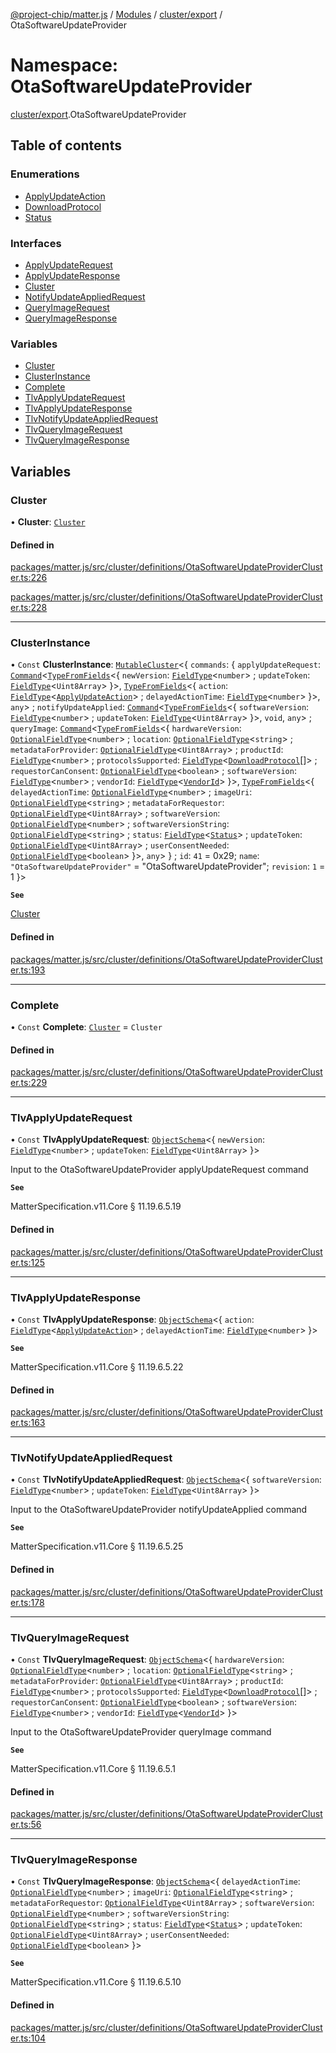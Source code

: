 [@project-chip/matter.js](../README.md) / [Modules](../modules.md) / [cluster/export](cluster_export.md) / OtaSoftwareUpdateProvider

# Namespace: OtaSoftwareUpdateProvider

[cluster/export](cluster_export.md).OtaSoftwareUpdateProvider

## Table of contents

### Enumerations

- [ApplyUpdateAction](../enums/cluster_export.OtaSoftwareUpdateProvider.ApplyUpdateAction.md)
- [DownloadProtocol](../enums/cluster_export.OtaSoftwareUpdateProvider.DownloadProtocol.md)
- [Status](../enums/cluster_export.OtaSoftwareUpdateProvider.Status.md)

### Interfaces

- [ApplyUpdateRequest](../interfaces/cluster_export.OtaSoftwareUpdateProvider.ApplyUpdateRequest.md)
- [ApplyUpdateResponse](../interfaces/cluster_export.OtaSoftwareUpdateProvider.ApplyUpdateResponse.md)
- [Cluster](../interfaces/cluster_export.OtaSoftwareUpdateProvider.Cluster.md)
- [NotifyUpdateAppliedRequest](../interfaces/cluster_export.OtaSoftwareUpdateProvider.NotifyUpdateAppliedRequest.md)
- [QueryImageRequest](../interfaces/cluster_export.OtaSoftwareUpdateProvider.QueryImageRequest.md)
- [QueryImageResponse](../interfaces/cluster_export.OtaSoftwareUpdateProvider.QueryImageResponse.md)

### Variables

- [Cluster](cluster_export.OtaSoftwareUpdateProvider.md#cluster)
- [ClusterInstance](cluster_export.OtaSoftwareUpdateProvider.md#clusterinstance)
- [Complete](cluster_export.OtaSoftwareUpdateProvider.md#complete)
- [TlvApplyUpdateRequest](cluster_export.OtaSoftwareUpdateProvider.md#tlvapplyupdaterequest)
- [TlvApplyUpdateResponse](cluster_export.OtaSoftwareUpdateProvider.md#tlvapplyupdateresponse)
- [TlvNotifyUpdateAppliedRequest](cluster_export.OtaSoftwareUpdateProvider.md#tlvnotifyupdateappliedrequest)
- [TlvQueryImageRequest](cluster_export.OtaSoftwareUpdateProvider.md#tlvqueryimagerequest)
- [TlvQueryImageResponse](cluster_export.OtaSoftwareUpdateProvider.md#tlvqueryimageresponse)

## Variables

### Cluster

• **Cluster**: [`Cluster`](../interfaces/cluster_export.OtaSoftwareUpdateProvider.Cluster.md)

#### Defined in

[packages/matter.js/src/cluster/definitions/OtaSoftwareUpdateProviderCluster.ts:226](https://github.com/project-chip/matter.js/blob/904d0c9b952b91f28a21803759c5e5c66ee4d272/packages/matter.js/src/cluster/definitions/OtaSoftwareUpdateProviderCluster.ts#L226)

[packages/matter.js/src/cluster/definitions/OtaSoftwareUpdateProviderCluster.ts:228](https://github.com/project-chip/matter.js/blob/904d0c9b952b91f28a21803759c5e5c66ee4d272/packages/matter.js/src/cluster/definitions/OtaSoftwareUpdateProviderCluster.ts#L228)

___

### ClusterInstance

• `Const` **ClusterInstance**: [`MutableCluster`](../interfaces/cluster_export.MutableCluster-1.md)\<\{ `commands`: \{ `applyUpdateRequest`: [`Command`](../interfaces/cluster_export.Command.md)\<[`TypeFromFields`](tlv_export.md#typefromfields)\<\{ `newVersion`: [`FieldType`](../interfaces/tlv_export.FieldType.md)\<`number`\> ; `updateToken`: [`FieldType`](../interfaces/tlv_export.FieldType.md)\<`Uint8Array`\>  }\>, [`TypeFromFields`](tlv_export.md#typefromfields)\<\{ `action`: [`FieldType`](../interfaces/tlv_export.FieldType.md)\<[`ApplyUpdateAction`](../enums/cluster_export.OtaSoftwareUpdateProvider.ApplyUpdateAction.md)\> ; `delayedActionTime`: [`FieldType`](../interfaces/tlv_export.FieldType.md)\<`number`\>  }\>, `any`\> ; `notifyUpdateApplied`: [`Command`](../interfaces/cluster_export.Command.md)\<[`TypeFromFields`](tlv_export.md#typefromfields)\<\{ `softwareVersion`: [`FieldType`](../interfaces/tlv_export.FieldType.md)\<`number`\> ; `updateToken`: [`FieldType`](../interfaces/tlv_export.FieldType.md)\<`Uint8Array`\>  }\>, `void`, `any`\> ; `queryImage`: [`Command`](../interfaces/cluster_export.Command.md)\<[`TypeFromFields`](tlv_export.md#typefromfields)\<\{ `hardwareVersion`: [`OptionalFieldType`](../interfaces/tlv_export.OptionalFieldType.md)\<`number`\> ; `location`: [`OptionalFieldType`](../interfaces/tlv_export.OptionalFieldType.md)\<`string`\> ; `metadataForProvider`: [`OptionalFieldType`](../interfaces/tlv_export.OptionalFieldType.md)\<`Uint8Array`\> ; `productId`: [`FieldType`](../interfaces/tlv_export.FieldType.md)\<`number`\> ; `protocolsSupported`: [`FieldType`](../interfaces/tlv_export.FieldType.md)\<[`DownloadProtocol`](../enums/cluster_export.OtaSoftwareUpdateProvider.DownloadProtocol.md)[]\> ; `requestorCanConsent`: [`OptionalFieldType`](../interfaces/tlv_export.OptionalFieldType.md)\<`boolean`\> ; `softwareVersion`: [`FieldType`](../interfaces/tlv_export.FieldType.md)\<`number`\> ; `vendorId`: [`FieldType`](../interfaces/tlv_export.FieldType.md)\<[`VendorId`](datatype_export.md#vendorid)\>  }\>, [`TypeFromFields`](tlv_export.md#typefromfields)\<\{ `delayedActionTime`: [`OptionalFieldType`](../interfaces/tlv_export.OptionalFieldType.md)\<`number`\> ; `imageUri`: [`OptionalFieldType`](../interfaces/tlv_export.OptionalFieldType.md)\<`string`\> ; `metadataForRequestor`: [`OptionalFieldType`](../interfaces/tlv_export.OptionalFieldType.md)\<`Uint8Array`\> ; `softwareVersion`: [`OptionalFieldType`](../interfaces/tlv_export.OptionalFieldType.md)\<`number`\> ; `softwareVersionString`: [`OptionalFieldType`](../interfaces/tlv_export.OptionalFieldType.md)\<`string`\> ; `status`: [`FieldType`](../interfaces/tlv_export.FieldType.md)\<[`Status`](../enums/cluster_export.OtaSoftwareUpdateProvider.Status.md)\> ; `updateToken`: [`OptionalFieldType`](../interfaces/tlv_export.OptionalFieldType.md)\<`Uint8Array`\> ; `userConsentNeeded`: [`OptionalFieldType`](../interfaces/tlv_export.OptionalFieldType.md)\<`boolean`\>  }\>, `any`\>  } ; `id`: ``41`` = 0x29; `name`: ``"OtaSoftwareUpdateProvider"`` = "OtaSoftwareUpdateProvider"; `revision`: ``1`` = 1 }\>

**`See`**

[Cluster](cluster_export.OtaSoftwareUpdateProvider.md#cluster)

#### Defined in

[packages/matter.js/src/cluster/definitions/OtaSoftwareUpdateProviderCluster.ts:193](https://github.com/project-chip/matter.js/blob/904d0c9b952b91f28a21803759c5e5c66ee4d272/packages/matter.js/src/cluster/definitions/OtaSoftwareUpdateProviderCluster.ts#L193)

___

### Complete

• `Const` **Complete**: [`Cluster`](../interfaces/cluster_export.OtaSoftwareUpdateProvider.Cluster.md) = `Cluster`

#### Defined in

[packages/matter.js/src/cluster/definitions/OtaSoftwareUpdateProviderCluster.ts:229](https://github.com/project-chip/matter.js/blob/904d0c9b952b91f28a21803759c5e5c66ee4d272/packages/matter.js/src/cluster/definitions/OtaSoftwareUpdateProviderCluster.ts#L229)

___

### TlvApplyUpdateRequest

• `Const` **TlvApplyUpdateRequest**: [`ObjectSchema`](../classes/tlv_export.ObjectSchema.md)\<\{ `newVersion`: [`FieldType`](../interfaces/tlv_export.FieldType.md)\<`number`\> ; `updateToken`: [`FieldType`](../interfaces/tlv_export.FieldType.md)\<`Uint8Array`\>  }\>

Input to the OtaSoftwareUpdateProvider applyUpdateRequest command

**`See`**

MatterSpecification.v11.Core § 11.19.6.5.19

#### Defined in

[packages/matter.js/src/cluster/definitions/OtaSoftwareUpdateProviderCluster.ts:125](https://github.com/project-chip/matter.js/blob/904d0c9b952b91f28a21803759c5e5c66ee4d272/packages/matter.js/src/cluster/definitions/OtaSoftwareUpdateProviderCluster.ts#L125)

___

### TlvApplyUpdateResponse

• `Const` **TlvApplyUpdateResponse**: [`ObjectSchema`](../classes/tlv_export.ObjectSchema.md)\<\{ `action`: [`FieldType`](../interfaces/tlv_export.FieldType.md)\<[`ApplyUpdateAction`](../enums/cluster_export.OtaSoftwareUpdateProvider.ApplyUpdateAction.md)\> ; `delayedActionTime`: [`FieldType`](../interfaces/tlv_export.FieldType.md)\<`number`\>  }\>

**`See`**

MatterSpecification.v11.Core § 11.19.6.5.22

#### Defined in

[packages/matter.js/src/cluster/definitions/OtaSoftwareUpdateProviderCluster.ts:163](https://github.com/project-chip/matter.js/blob/904d0c9b952b91f28a21803759c5e5c66ee4d272/packages/matter.js/src/cluster/definitions/OtaSoftwareUpdateProviderCluster.ts#L163)

___

### TlvNotifyUpdateAppliedRequest

• `Const` **TlvNotifyUpdateAppliedRequest**: [`ObjectSchema`](../classes/tlv_export.ObjectSchema.md)\<\{ `softwareVersion`: [`FieldType`](../interfaces/tlv_export.FieldType.md)\<`number`\> ; `updateToken`: [`FieldType`](../interfaces/tlv_export.FieldType.md)\<`Uint8Array`\>  }\>

Input to the OtaSoftwareUpdateProvider notifyUpdateApplied command

**`See`**

MatterSpecification.v11.Core § 11.19.6.5.25

#### Defined in

[packages/matter.js/src/cluster/definitions/OtaSoftwareUpdateProviderCluster.ts:178](https://github.com/project-chip/matter.js/blob/904d0c9b952b91f28a21803759c5e5c66ee4d272/packages/matter.js/src/cluster/definitions/OtaSoftwareUpdateProviderCluster.ts#L178)

___

### TlvQueryImageRequest

• `Const` **TlvQueryImageRequest**: [`ObjectSchema`](../classes/tlv_export.ObjectSchema.md)\<\{ `hardwareVersion`: [`OptionalFieldType`](../interfaces/tlv_export.OptionalFieldType.md)\<`number`\> ; `location`: [`OptionalFieldType`](../interfaces/tlv_export.OptionalFieldType.md)\<`string`\> ; `metadataForProvider`: [`OptionalFieldType`](../interfaces/tlv_export.OptionalFieldType.md)\<`Uint8Array`\> ; `productId`: [`FieldType`](../interfaces/tlv_export.FieldType.md)\<`number`\> ; `protocolsSupported`: [`FieldType`](../interfaces/tlv_export.FieldType.md)\<[`DownloadProtocol`](../enums/cluster_export.OtaSoftwareUpdateProvider.DownloadProtocol.md)[]\> ; `requestorCanConsent`: [`OptionalFieldType`](../interfaces/tlv_export.OptionalFieldType.md)\<`boolean`\> ; `softwareVersion`: [`FieldType`](../interfaces/tlv_export.FieldType.md)\<`number`\> ; `vendorId`: [`FieldType`](../interfaces/tlv_export.FieldType.md)\<[`VendorId`](datatype_export.md#vendorid)\>  }\>

Input to the OtaSoftwareUpdateProvider queryImage command

**`See`**

MatterSpecification.v11.Core § 11.19.6.5.1

#### Defined in

[packages/matter.js/src/cluster/definitions/OtaSoftwareUpdateProviderCluster.ts:56](https://github.com/project-chip/matter.js/blob/904d0c9b952b91f28a21803759c5e5c66ee4d272/packages/matter.js/src/cluster/definitions/OtaSoftwareUpdateProviderCluster.ts#L56)

___

### TlvQueryImageResponse

• `Const` **TlvQueryImageResponse**: [`ObjectSchema`](../classes/tlv_export.ObjectSchema.md)\<\{ `delayedActionTime`: [`OptionalFieldType`](../interfaces/tlv_export.OptionalFieldType.md)\<`number`\> ; `imageUri`: [`OptionalFieldType`](../interfaces/tlv_export.OptionalFieldType.md)\<`string`\> ; `metadataForRequestor`: [`OptionalFieldType`](../interfaces/tlv_export.OptionalFieldType.md)\<`Uint8Array`\> ; `softwareVersion`: [`OptionalFieldType`](../interfaces/tlv_export.OptionalFieldType.md)\<`number`\> ; `softwareVersionString`: [`OptionalFieldType`](../interfaces/tlv_export.OptionalFieldType.md)\<`string`\> ; `status`: [`FieldType`](../interfaces/tlv_export.FieldType.md)\<[`Status`](../enums/cluster_export.OtaSoftwareUpdateProvider.Status.md)\> ; `updateToken`: [`OptionalFieldType`](../interfaces/tlv_export.OptionalFieldType.md)\<`Uint8Array`\> ; `userConsentNeeded`: [`OptionalFieldType`](../interfaces/tlv_export.OptionalFieldType.md)\<`boolean`\>  }\>

**`See`**

MatterSpecification.v11.Core § 11.19.6.5.10

#### Defined in

[packages/matter.js/src/cluster/definitions/OtaSoftwareUpdateProviderCluster.ts:104](https://github.com/project-chip/matter.js/blob/904d0c9b952b91f28a21803759c5e5c66ee4d272/packages/matter.js/src/cluster/definitions/OtaSoftwareUpdateProviderCluster.ts#L104)
